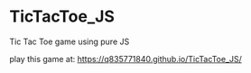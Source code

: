 # TicTacToe_JS
Tic Tac Toe game using pure JS

play this game at:
https://q835771840.github.io/TicTacToe_JS/
